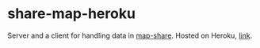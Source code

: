 # share-map-heroku

Server and a client for handling data in [map-share](https://github.com/Pedshi/Share-Map). Hosted on Heroku, [link](https://ancient-meadow-34265.herokuapp.com/).
